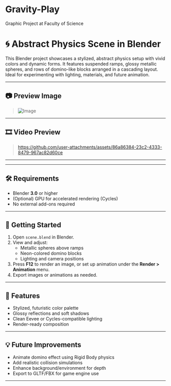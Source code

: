 # Gravity-Play
Graphic Project at Faculty of Science
# 🌀 Abstract Physics Scene in Blender

This Blender project showcases a stylized, abstract physics setup with vivid colors and dynamic forms. It features suspended ramps, glossy metallic spheres, and rows of domino-like blocks arranged in a cascading layout. Ideal for experimenting with lighting, materials, and future animation.

---

## 📷 Preview Image

> ![Image](https://github.com/user-attachments/assets/650830da-51e2-4a72-b533-b3a2455b621d)

---

## 🎞️ Video Preview

<!-- Replace the YouTube link below with your actual video link or local video file -->
> https://github.com/user-attachments/assets/86a86384-23c2-4333-8479-967ac82d60ce

---


---

## 🛠️ Requirements

- Blender **3.0** or higher  
- (Optional) GPU for accelerated rendering (Cycles)
- No external add-ons required

---

## 🚀 Getting Started

1. Open `scene.blend` in Blender.
2. View and adjust:
   - Metallic spheres above ramps
   - Neon-colored domino blocks
   - Lighting and camera positions
3. Press **F12** to render an image, or set up animation under the **Render > Animation** menu.
4. Export images or animations as needed.

---

## 🌈 Features

- Stylized, futuristic color palette
- Glossy reflections and soft shadows
- Clean Eevee or Cycles-compatible lighting
- Render-ready composition

---

## 💡 Future Improvements

- Animate domino effect using Rigid Body physics
- Add realistic collision simulations
- Enhance background/environment for depth
- Export to GLTF/FBX for game engine use

---



